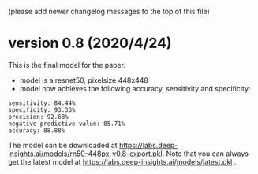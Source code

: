 

(please add newer changelog messages to the top of this file)


# version 0.8  (2020/4/24)

This is the final model for the paper.

* model is a resnet50, pixelsize 448x448
* model now achieves the following accuracy, sensitivity and specificity:

```
sensitivity: 84.44%
specificity: 93.33%
precision: 92.68%
negative predictive value: 85.71%
accuracy: 88.88%
```

The model can be downloaded at https://labs.deep-insights.ai/models/rn50-448px-v0.8-export.pkl. Note that you can always get the latest model at  https://labs.deep-insights.ai/models/latest.pkl .
